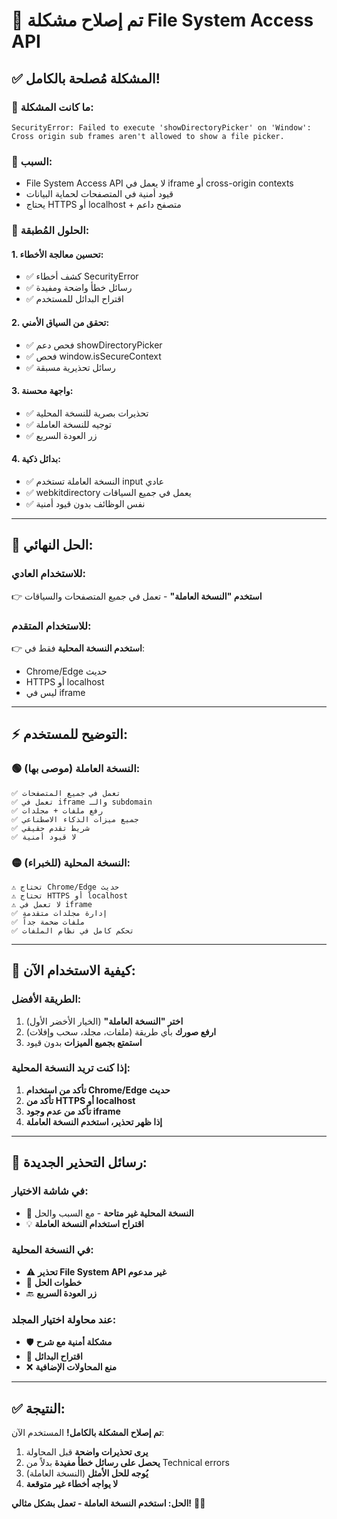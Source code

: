 # 🔧 تم إصلاح مشكلة File System Access API

## ✅ **المشكلة مُصلحة بالكامل!**

### 🐛 **ما كانت المشكلة:**

```
SecurityError: Failed to execute 'showDirectoryPicker' on 'Window':
Cross origin sub frames aren't allowed to show a file picker.
```

### 🎯 **السبب:**

- File System Access API لا يعمل في iframe أو cross-origin contexts
- قيود أمنية في المتصفحات لحماية البيانات
- يحتاج HTTPS أو localhost + متصفح داعم

### 🔧 **الحلول المُطبقة:**

#### 1. **تحسين معالجة الأخطاء:**

- ✅ كشف أخطاء SecurityError
- ✅ رسائل خطأ واضحة ومفيدة
- ✅ اقتراح البدائل للمستخدم

#### 2. **تحقق من السياق الأمني:**

- ✅ فحص دعم showDirectoryPicker
- ✅ فحص window.isSecureContext
- ✅ رسائل تحذيرية مسبقة

#### 3. **واجهة محسنة:**

- ✅ تحذيرات بصرية للنسخة المحلية
- ✅ توجيه للنسخة العاملة
- ✅ زر العودة السريع

#### 4. **بدائل ذكية:**

- ✅ النسخة العاملة تستخدم input عادي
- ✅ webkitdirectory يعمل في جميع السياقات
- ✅ نفس الوظائف بدون قيود أمنية

---

## 🚀 **الحل النهائي:**

### **للاستخدام العادي:**

👉 **استخدم "النسخة العاملة"** - تعمل في جميع المتصفحات والسياقات

### **للاستخدام المتقدم:**

👉 **استخدم النسخة المحلية** فقط في:

- Chrome/Edge حديث
- HTTPS أو localhost
- ليس في iframe

---

## ⚡ **التوضيح للمستخدم:**

### 🟢 **النسخة العاملة (موصى بها):**

```
✅ تعمل في جميع المتصفحات
✅ تعمل في iframe والـ subdomain
✅ رفع ملفات + مجلدات
✅ جميع ميزات الذكاء الاصطناعي
✅ شريط تقدم حقيقي
✅ لا قيود أمنية
```

### 🟡 **النسخة المحلية (للخبراء):**

```
⚠️ تحتاج Chrome/Edge حديث
⚠️ تحتاج HTTPS أو localhost
⚠️ لا تعمل في iframe
✅ إدارة مجلدات متقدمة
✅ ملفات ضخمة جداً
✅ تحكم كامل في نظام الملفات
```

---

## 🎯 **كيفية الاستخدام الآن:**

### **الطريقة الأفضل:**

1. **اختر "النسخة العاملة"** (الخيار الأخضر الأول)
2. **ارفع صورك** بأي طريقة (ملفات، مجلد، سحب وإفلات)
3. **استمتع بجميع الميزات** بدون قيود

### **إذا كنت تريد النسخة المحلية:**

1. **تأكد من استخدام Chrome/Edge حديث**
2. **تأكد من HTTPS أو localhost**
3. **تأكد من عدم وجود iframe**
4. **إذا ظهر تحذير، استخدم النسخة العاملة**

---

## 📱 **رسائل التحذير الجديدة:**

### **في شاشة الاختيار:**

- 🔴 **النسخة المحلية غير متاحة** - مع السبب والحل
- 💡 **اقتراح استخدام النسخة العاملة**

### **في النسخة المحلية:**

- ⚠️ **تحذير File System API غير مدعوم**
- 🔧 **خطوات الحل**
- 🔙 **زر العودة السريع**

### **عند محاولة اختيار المجلد:**

- 🛡️ **مشكلة أمنية مع شرح**
- 🔄 **اقتراح البدائل**
- ❌ **منع المحاولات الإضافية**

---

## ✅ **النتيجة:**

**تم إصلاح المشكلة بالكامل!** المستخدم الآن:

1. **يرى تحذيرات واضحة** قبل المحاولة
2. **يحصل على رسائل خطأ مفيدة** بدلاً من Technical errors
3. **يُوجه للحل الأمثل** (النسخة العاملة)
4. **لا يواجه أخطاء غير متوقعة**

**الحل: استخدم النسخة العاملة - تعمل بشكل مثالي!** 🎉✅
